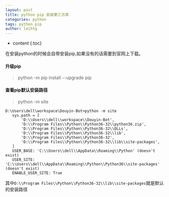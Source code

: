 ```yaml
---
layout: post
title: python pip 安装第三方库
categories: python
tags: python pip
author: leihtg
---
```


* content
{:toc}

在安装python的时候会自带安装pip,如果没有的话需要到官网上下载。



#### 升级pip
>  python -m pip install --upgrade pip


#### 查看pip默认安装路径

> python -m site

```
D:\Users\dell\workspace\Douyin-Bot>python -m site
   sys.path = [
       'D:\\Users\\dell\\workspace\\Douyin-Bot',
       'D:\\Program Files\\Python\\Python36-32\\python36.zip',
       'D:\\Program Files\\Python\\Python36-32\\DLLs',
       'D:\\Program Files\\Python\\Python36-32\\lib',
       'D:\\Program Files\\Python\\Python36-32',
       'D:\\Program Files\\Python\\Python36-32\\lib\\site-packages',
   ]
   USER_BASE: 'C:\\Users\\dell\\AppData\\Roaming\\Python' (doesn't exist)
   USER_SITE: 'C:\\Users\\dell\\AppData\\Roaming\\Python\\Python36\\site-packages' (doesn't exist)
   ENABLE_USER_SITE: True
```
 其中`D:\\Program Files\\Python\\Python36-32\\lib\\site-packages`就是默认的安装路径
